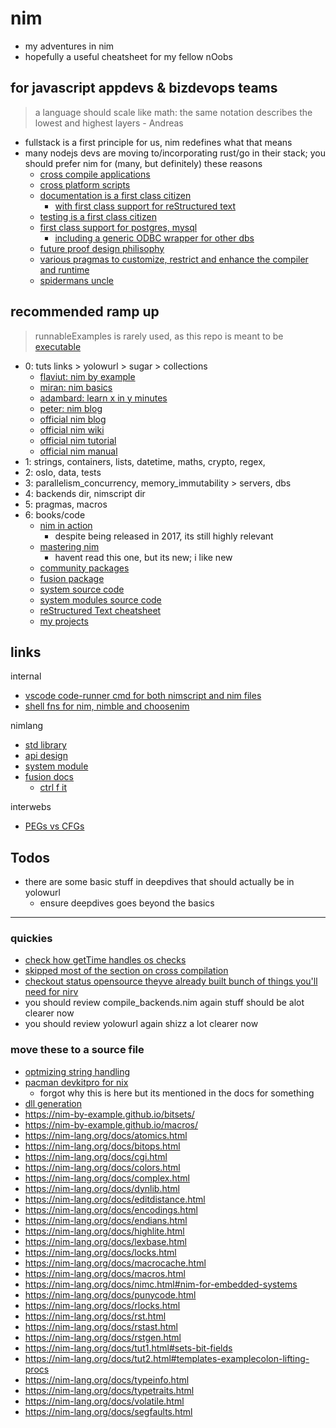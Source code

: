 # nim

- my adventures in nim
- hopefully a useful cheatsheet for my fellow nOobs

## for javascript appdevs & bizdevops teams

> a language should scale like math: the same notation describes the lowest and highest layers - Andreas

- fullstack is a first principle for us, nim redefines what that means
- many nodejs devs are moving to/incorporating rust/go in their stack; you should prefer nim for (many, but definitely) these reasons
  - [cross compile applications](https://nim-lang.org/docs/nimc.html#crossminuscompilation)
  - [cross platform scripts](https://nim-lang.org/docs/nims.html#benefits)
  - [documentation is a first class citizen](https://nim-lang.org/docs/docgen.html)
    - [with first class support for reStructured text](https://docutils.sourceforge.io/docs/user/rst/quickref.html)
  - [testing is a first class citizen](https://nim-lang.github.io/Nim/testament.html)
  - [first class support for postgres, mysql](https://nim-lang.org/docs/lib.html#impure-libraries-database-support)
    - [including a generic ODBC wrapper for other dbs](https://nim-lang.org/docs/db_odbc.html)
  - [future proof design philisophy](https://www.youtube.com/watch?v=aDi50K_Id_k)
  - [various pragmas to customize, restrict and enhance the compiler and runtime](https://nim-lang.github.io/Nim/manual.html#pragmas)
  - [spidermans uncle](https://nim-lang.org/docs/tut3.html)

## recommended ramp up

> runnableExamples is rarely used, as this repo is meant to be [executable](./main.nim)

- 0: tuts links > yolowurl > sugar > collections
  - [flaviut: nim by example](https://nim-by-example.github.io/)
  - [miran: nim basics](https://narimiran.github.io/nim-basics/)
  - [adambard: learn x in y minutes](https://learnxinyminutes.com/docs/nim/)
  - [peter: nim blog](https://peterme.net/tags/nim.html)
  - [official nim blog](https://nim-lang.org/blog.html)
  - [official nim wiki](https://github.com/nim-lang/Nim/wiki)
  - [official nim tutorial](https://nim-lang.org/docs/tut1.html)
  - [official nim manual](https://nim-lang.org/docs/manual.html)
- 1: strings, containers, lists, datetime, maths, crypto, regex,
- 2: osIo, data, tests
- 3: parallelism_concurrency, memory_immutability > servers, dbs
- 4: backends dir, nimscript dir
- 5: pragmas, macros
- 6: books/code
  - [nim in action](https://www.manning.com/books/nim-in-action)
    - despite being released in 2017, its still highly relevant
  - [mastering nim](https://nim-lang.org/blog/2022/06/29/mastering-nim.html)
    - havent read this one, but its new; i like new
  - [community packages](./community/README.md)
  - [fusion package](https://github.com/nim-lang/fusion)
  - [system source code](https://github.com/nim-lang/Nim/blob/version-1-6/lib/system.nim#L1)
  - [system modules source code](https://github.com/nim-lang/Nim/tree/version-1-6/lib/system)
  - [reStructured Text cheatsheet](https://docutils.sourceforge.io/docs/user/rst/quickref.html)
  - [my projects](./projects/README.md)

## links

internal

- [vscode code-runner cmd for both nimscript and nim files](https://github.com/noahehall/theBookOfNoah/blob/master/vscode.settings.jsonc#L185)
- [shell fns for nim, nimble and choosenim](https://github.com/noahehall/theBookOfNoah/blob/master/linux/bash_cli_fns/nimlang.sh)

nimlang

- [std library](https://nim-lang.org/docs/lib.html)
- [api design](https://nim-lang.org/docs/apis.html)
- [system module](https://nim-lang.org/docs/system.html)
- [fusion docs](https://github.com/nim-lang/fusion)
  - [ctrl f it](https://nim-lang.github.io/fusion/theindex.html)

interwebs

- [PEGs vs CFGs](https://stackoverflow.com/questions/5501074/what-are-the-differences-between-pegs-and-cfgs)

## Todos

- there are some basic stuff in deepdives that should actually be in yolowurl
  - ensure deepdives goes beyond the basics

---

### quickies

- [check how getTime handles os checks](https://github.com/nim-lang/Nim/blob/version-1-6/lib/pure/times.nim#L897)
- [skipped most of the section on cross compilation](https://nim-lang.org/docs/nimc.html#crossminuscompilation-for-windows)
- [checkout status opensource theyve already built bunch of things you'll need for nirv](https://github.com/status-im)
- you should review compile_backends.nim again stuff should be alot clearer now
- you should review yolowurl again shizz a lot clearer now

### move these to a source file

- [optmizing string handling](https://nim-lang.org/docs/nimc.html#optimizing-for-nim-optimizing-string-handling)
- [pacman devkitpro for nix](https://github.com/devkitPro/pacman/releases)
  - forgot why this is here but its mentioned in the docs for something
- [dll generation](https://nim-lang.org/docs/nimc.html#dll-generation)
- https://nim-by-example.github.io/bitsets/
- https://nim-by-example.github.io/macros/
- https://nim-lang.org/docs/atomics.html
- https://nim-lang.org/docs/bitops.html
- https://nim-lang.org/docs/cgi.html
- https://nim-lang.org/docs/colors.html
- https://nim-lang.org/docs/complex.html
- https://nim-lang.org/docs/dynlib.html
- https://nim-lang.org/docs/editdistance.html
- https://nim-lang.org/docs/encodings.html
- https://nim-lang.org/docs/endians.html
- https://nim-lang.org/docs/highlite.html
- https://nim-lang.org/docs/lexbase.html
- https://nim-lang.org/docs/locks.html
- https://nim-lang.org/docs/macrocache.html
- https://nim-lang.org/docs/macros.html
- https://nim-lang.org/docs/nimc.html#nim-for-embedded-systems
- https://nim-lang.org/docs/punycode.html
- https://nim-lang.org/docs/rlocks.html
- https://nim-lang.org/docs/rst.html
- https://nim-lang.org/docs/rstast.html
- https://nim-lang.org/docs/rstgen.html
- https://nim-lang.org/docs/tut1.html#sets-bit-fields
- https://nim-lang.org/docs/tut2.html#templates-examplecolon-lifting-procs
- https://nim-lang.org/docs/typeinfo.html
- https://nim-lang.org/docs/typetraits.html
- https://nim-lang.org/docs/volatile.html
- https://nim-lang.org/docs/segfaults.html
